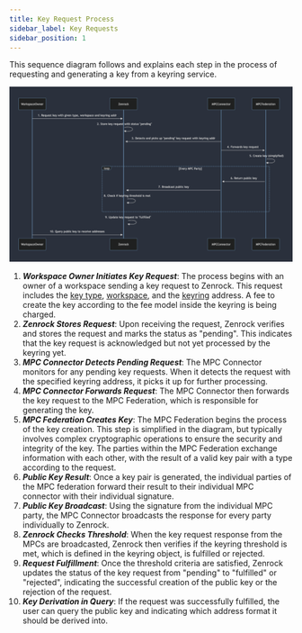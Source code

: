 ```yaml
---
title: Key Request Process 
sidebar_label: Key Requests
sidebar_position: 1
---
```


This sequence diagram follows and explains each step in the process of requesting 
and generating a key from a keyring service. 

![Key Request Process](../../static/img/keyrequest_process.png)

1. ***Workspace Owner Initiates Key Request***: The process begins with an owner of a workspace sending a key request to Zenrock. This request includes the [key type](../zenrock/treasury.md#supported-keys), [workspace](../zenrock/identity.md#workspaces), and the [keyring](../zenrock/identity.md#keyrings) address. A fee to create the key according to the fee model inside the keyring is being charged.
2. ***Zenrock Stores Request***: Upon receiving the request, Zenrock verifies and stores the request and marks the status as "pending". This indicates that the key request is acknowledged but not yet processed by the keyring yet.
3. ***MPC Connector Detects Pending Request***: The MPC Connector monitors for any pending key requests. When it detects the request with the specified keyring address, it picks it up for further processing.
4. ***MPC Connector Forwards Request***: The MPC Connector then forwards the key request to the MPC Federation, which is responsible for generating the key.
5. ***MPC Federation Creates Key***: The MPC Federation begins the process of the key creation. This step is simplified in the diagram, but typically involves complex cryptographic operations to ensure the security and integrity of the key. The parties within the MPC Federation exchange information with each other, with the result of a valid key pair with a type according to the request. 
6. ***Public Key Result***: Once a key pair is generated, the individual parties of the MPC federation forward their result to their individual MPC connector with their individual signature. 
7. ***Public Key Broadcast***: Using the signature from the individual MPC party, the MPC Connector broadcasts the response for every party individually to Zenrock.
8. ***Zenrock Checks Threshold***: When the key request response from the MPCs are broadcasted, Zenrock then verifies if the keyring threshold is met, which is defined in the keyring object, is fulfilled or rejected. 
9. ***Request Fulfillment***: Once the threshold criteria are satisfied, Zenrock updates the status of the key request from "pending" to "fulfilled" or "rejected", indicating the successful creation of the public key or the rejection of the request. 
10. ***Key Derivation in Query***: If the request was successfully fulfilled, the user can query the public key and indicating which address format it should be derived into.